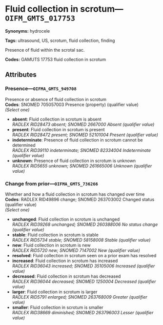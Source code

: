 # Fluid collection in scrotum—`OIFM_GMTS_017753`

**Synonyms:** hydrocele

**Tags:** ultrasound, US, scrotum, fluid collection, finding

Presence of fluid within the scrotal sac.

**Codes:** GAMUTS 17753 fluid collection in scrotum

## Attributes

### Presence—`OIFMA_GMTS_949708`

Presence or absence of fluid collection in scrotum  
**Codes**: SNOMED 705057003 Presence (property) (qualifier value)  
*(Select one)*

- **absent**: Fluid collection in scrotum is absent  
_RADLEX RID28473 absent; SNOMED 2667000 Absent (qualifier value)_
- **present**: Fluid collection in scrotum is present  
_RADLEX RID28472 present; SNOMED 52101004 Present (qualifier value)_
- **indeterminate**: Presence of fluid collection in scrotum cannot be determined  
_RADLEX RID39110 indeterminate; SNOMED 82334004 Indeterminate (qualifier value)_
- **unknown**: Presence of fluid collection in scrotum is unknown  
_RADLEX RID5655 unknown; SNOMED 261665006 Unknown (qualifier value)_

### Change from prior—`OIFMA_GMTS_736266`

Whether and how a fluid collection in scrotum has changed over time  
**Codes**: RADLEX RID49896 change; SNOMED 263703002 Changed status (qualifier value)  
*(Select one)*

- **unchanged**: Fluid collection in scrotum is unchanged  
_RADLEX RID39268 unchanged; SNOMED 260388006 No status change (qualifier value)_
- **stable**: Fluid collection in scrotum is stable  
_RADLEX RID5734 stable; SNOMED 58158008 Stable (qualifier value)_
- **new**: Fluid collection in scrotum is new  
_RADLEX RID5720 new; SNOMED 7147002 New (qualifier value)_
- **resolved**: Fluid collection in scrotum seen on a prior exam has resolved  
- **increased**: Fluid collection in scrotum has increased  
_RADLEX RID36043 increased; SNOMED 35105006 Increased (qualifier value)_
- **decreased**: Fluid collection in scrotum has decreased  
_RADLEX RID36044 decreased; SNOMED 1250004 Decreased (qualifier value)_
- **larger**: Fluid collection in scrotum is larger  
_RADLEX RID5791 enlarged; SNOMED 263768009 Greater (qualifier value)_
- **smaller**: Fluid collection in scrotum is smaller  
_RADLEX RID38669 diminished; SNOMED 263796003 Lesser (qualifier value)_